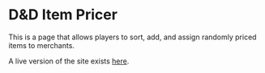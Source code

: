# D&D Item Pricer

This is a page that allows players to sort, add, and assign randomly priced items to merchants.

A live version of the site exists [here](https://brewchetta.github.io/dnd-item-pricer/).
